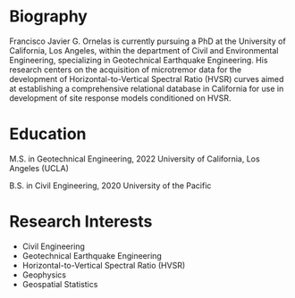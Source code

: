 # Biography

Francisco Javier G. Ornelas is currently pursuing a PhD at the University of California, Los Angeles, within the department of Civil and Environmental Engineering, specializing in Geotechnical Earthquake Engineering. His research centers on the acquisition of microtremor data for the development of Horizontal-to-Vertical Spectral Ratio (HVSR) curves aimed at establishing a comprehensive relational database in California for use in development of site response models conditioned on HVSR.

# Education

M.S. in Geotechnical Engineering, 2022
University of California, Los Angeles (UCLA) 

B.S. in Civil Engineering, 2020
University of the Pacific


# Research Interests

- Civil Engineering
- Geotechnical Earthquake Engineering
- Horizontal-to-Vertical Spectral Ratio (HVSR)
- Geophysics
- Geospatial Statistics



